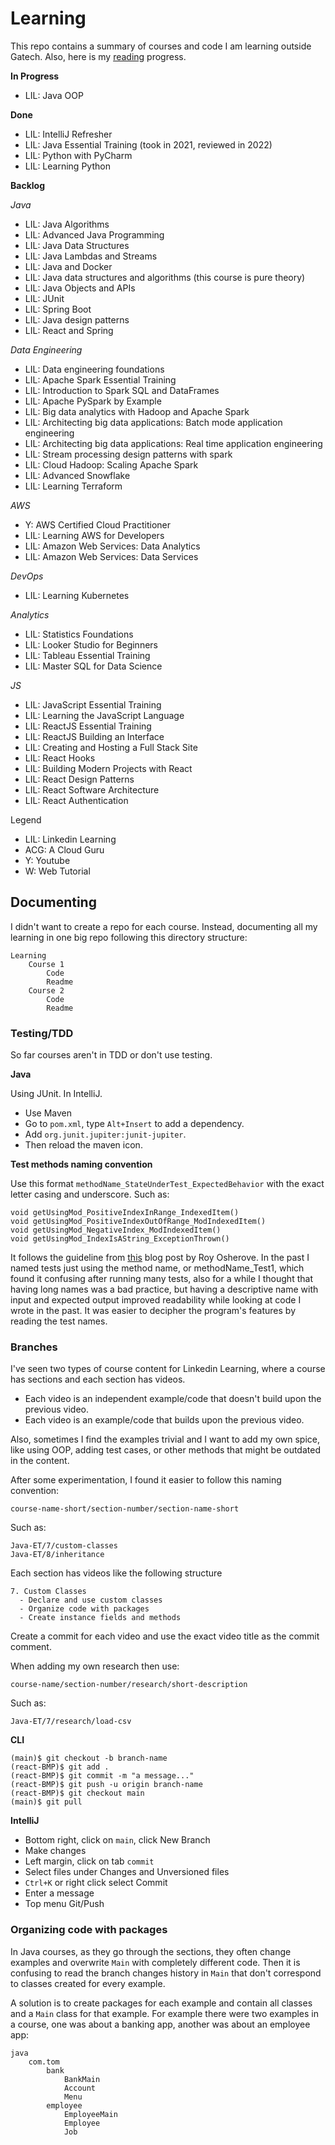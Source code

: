 # Learning

This repo contains a summary of courses and code I am learning outside Gatech. Also, here is my [reading](https://github.com/tomordonez/reading) progress.

**In Progress**

* LIL: Java OOP

**Done**

* LIL: IntelliJ Refresher
* LIL: Java Essential Training (took in 2021, reviewed in 2022)
* LIL: Python with PyCharm
* LIL: Learning Python

**Backlog**

*Java*
* LIL: Java Algorithms
* LIL: Advanced Java Programming
* LIL: Java Data Structures
* LIL: Java Lambdas and Streams
* LIL: Java and Docker
* LIL: Java data structures and algorithms (this course is pure theory)
* LIL: Java Objects and APIs
* LIL: JUnit
* LIL: Spring Boot
* LIL: Java design patterns
* LIL: React and Spring

*Data Engineering*
* LIL: Data engineering foundations
* LIL: Apache Spark Essential Training
* LIL: Introduction to Spark SQL and DataFrames
* LIL: Apache PySpark by Example
* LIL: Big data analytics with Hadoop and Apache Spark
* LIL: Architecting big data applications: Batch mode application engineering
* LIL: Architecting big data applications: Real time application engineering
* LIL: Stream processing design patterns with spark
* LIL: Cloud Hadoop: Scaling Apache Spark
* LIL: Advanced Snowflake
* LIL: Learning Terraform

*AWS*
* Y: AWS Certified Cloud Practitioner
* LIL: Learning AWS for Developers
* LIL: Amazon Web Services: Data Analytics
* LIL: Amazon Web Services: Data Services

*DevOps*
* LIL: Learning Kubernetes

*Analytics*
* LIL: Statistics Foundations
* LIL: Looker Studio for Beginners
* LIL: Tableau Essential Training
* LIL: Master SQL for Data Science

*JS*
* LIL: JavaScript Essential Training
* LIL: Learning the JavaScript Language
* LIL: ReactJS Essential Training
* LIL: ReactJS Building an Interface
* LIL: Creating and Hosting a Full Stack Site
* LIL: React Hooks
* LIL: Building Modern Projects with React
* LIL: React Design Patterns
* LIL: React Software Architecture
* LIL: React Authentication

Legend

* LIL: Linkedin Learning
* ACG: A Cloud Guru
* Y: Youtube
* W: Web Tutorial

## Documenting

I didn't want to create a repo for each course. Instead, documenting all my learning in one big repo following this directory structure:

    Learning
        Course 1
            Code
            Readme
        Course 2
            Code
            Readme

### Testing/TDD

So far courses aren't in TDD or don't use testing.

**Java**

Using JUnit. In IntelliJ.

* Use Maven
* Go to `pom.xml`, type `Alt+Insert` to add a dependency.
* Add `org.junit.jupiter:junit-jupiter`.
* Then reload the maven icon.


**Test methods naming convention**

Use this format `methodName_StateUnderTest_ExpectedBehavior` with the exact letter casing and underscore. Such as:

    void getUsingMod_PositiveIndexInRange_IndexedItem()
    void getUsingMod_PositiveIndexOutOfRange_ModIndexedItem()
    void getUsingMod_NegativeIndex_ModIndexedItem()
    void getUsingMod_IndexIsAString_ExceptionThrown()

It follows the guideline from [this](https://osherove.com/blog/2005/4/3/naming-standards-for-unit-tests.html) blog post by Roy Osherove. In the past I named tests just using the method name, or methodName_Test1, which found it confusing after running many tests, also for a while I thought that having long names was a bad practice, but having a descriptive name with input and expected output improved readability while looking at code I wrote in the past. It was easier to decipher the program's features by reading the test names.


### Branches

I've seen two types of course content for Linkedin Learning, where a course has sections and each section has videos.

* Each video is an independent example/code that doesn't build upon the previous video.
* Each video is an example/code that builds upon the previous video.

Also, sometimes I find the examples trivial and I want to add my own spice, like using OOP, adding test cases, or other methods that might be outdated in the content.

After some experimentation, I found it easier to follow this naming convention:

    course-name-short/section-number/section-name-short

Such as:

    Java-ET/7/custom-classes
    Java-ET/8/inheritance

Each section has videos like the following structure

    7. Custom Classes
      - Declare and use custom classes
      - Organize code with packages
      - Create instance fields and methods

Create a commit for each video and use the exact video title as the commit comment.

When adding my own research then use:

    course-name/section-number/research/short-description

Such as:

    Java-ET/7/research/load-csv


**CLI**

    (main)$ git checkout -b branch-name 
    (react-BMP)$ git add .
    (react-BMP)$ git commit -m "a message..."
    (react-BMP)$ git push -u origin branch-name
    (react-BMP)$ git checkout main
    (main)$ git pull

**IntelliJ**

* Bottom right, click on `main`, click New Branch
* Make changes
* Left margin, click on tab `commit`
* Select files under Changes and Unversioned files
* `Ctrl+K` or right click select Commit
* Enter a message
* Top menu Git/Push

### Organizing code with packages

In Java courses, as they go through the sections, they often change examples and overwrite `Main` with completely different code. Then it is confusing to read the branch changes history in `Main` that don't correspond to classes created for every example.

A solution is to create packages for each example and contain all classes and a `Main` class for that example. For example there were two examples in a course, one was about a banking app, another was about an employee app:

    java
        com.tom
            bank
                BankMain
                Account
                Menu
            employee
                EmployeeMain
                Employee
                Job
